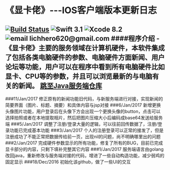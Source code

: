 # 《显卡佬》---IOS客户端版本更新日志
[![Build Status](https://travis-ci.org/liangzaize/IOS.svg?branch=master)](https://travis-ci.org/liangzaize/IOS)
![Swift 3.1](https://img.shields.io/badge/Swift-3.1-orange.svg?style=flat)
![Xcode 8.2](https://img.shields.io/badge/Xcode-8.2-blue.svg?style=flat)
![email lichhero620@gmail.com](https://img.shields.io/badge/email-lichhero620@gmail.com-yellow.svg?style=flat)
####程序介绍
-《显卡佬》主要的服务领域在计算机硬件，本软件集成了包括各类电脑硬件的参数、电脑硬件方面新闻、用户论坛等功能，用户可以在程序中看到所有电脑硬件比如显卡、CPU等的参数，并且可以浏览最新的与电脑有关的新闻。
[跳至Java服务端仓库](https://github.com/liangzaize/Java)
---
###11/Jan/2017
修正原有的新闻功能旧代码，与新服务端进行对接，实现新闻的简要界面（图片、标题、摘要）和具体内容与jsp对接
###6/Jan/2017
新增更换头像图片功能，用户登录后在头像下方会出现一个更换头像的button，点击可以选择拍照或者在本地提取相片，然后把图片压缩大小后编码成base64发送给服务端
###5/Jan/2017
调整了注册/登录大量的逻辑，可以往前回传数据了，注册/登录功能已完成基本功能
###3/Jan/2017
个人的注册登录可以正常的接发了，但是注册成功了不能正常把数据传给前一页，出现nil的问题，尚不明确哪里出的问题
###2/Jan/2017
完成硬件参数显示的所有功能，修复了所有的BUG，目前已完成显卡部分的内容，只剩下填补完整其它内容
###1/Jan/2017
服务端语言由golang改回java，重新修改与服务端对接的代码，增进了一些自动构造功能，减少弱鸡的固定显示
###18/Dec/2016
初始化该github，做了一些UI的交互

